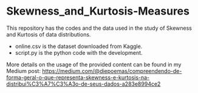# Skewness_and_Kurtosis-Measures

This repository has the codes and the data used in the study of Skewness and Kurtosis of data distributions. 

* online.csv is the dataset downloaded from Kaggle.
* script.py is the python code with the development.

More details on the usage of the provided content can be found in my Medium post: https://medium.com/@diepoemas/compreendendo-de-forma-geral-o-que-representa-skewness-e-kurtosis-na-distribui%C3%A7%C3%A3o-de-seus-dados-a283e8994ce2


